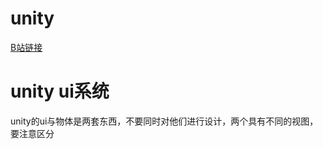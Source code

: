 # unity

[B站链接](https://www.bilibili.com/video/BV1Yh411h7zk?p=5&spm_id_from=pageDriver)

# unity ui系统

unity的ui与物体是两套东西，不要同时对他们进行设计，两个具有不同的视图，要注意区分

